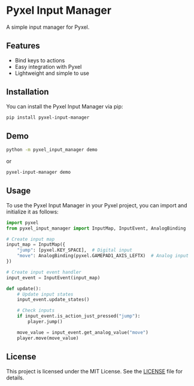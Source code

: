 # Pyxel Input Manager

A simple input manager for Pyxel.

## Features

- Bind keys to actions
- Easy integration with Pyxel
- Lightweight and simple to use

## Installation

You can install the Pyxel Input Manager via pip:

```sh
pip install pyxel-input-manager
```

<!-- Make sure you have Python 3.11 or higher. -->

## Demo

```sh
python -m pyxel_input_manager demo
```

or

```sh
pyxel-input-manager demo
```

## Usage

To use the Pyxel Input Manager in your Pyxel project, you can import and initialize it as follows:

```python
import pyxel
from pyxel_input_manager import InputMap, InputEvent, AnalogBinding

# Create input map
input_map = InputMap({
    "jump": [pyxel.KEY_SPACE],  # Digital input
    "move": AnalogBinding(pyxel.GAMEPAD1_AXIS_LEFTX)  # Analog input
})

# Create input event handler
input_event = InputEvent(input_map)

def update():
    # Update input states
    input_event.update_states()

    # Check inputs
    if input_event.is_action_just_pressed("jump"):
        player.jump()

    move_value = input_event.get_analog_value("move")
    player.move(move_value)
```

<!-- ## Contributing

If you would like to contribute to this project, please feel free to submit a pull request. For major changes, please open an issue first to discuss what you would like to change. -->

## License

This project is licensed under the MIT License. See the [LICENSE](LICENSE) file for details.
